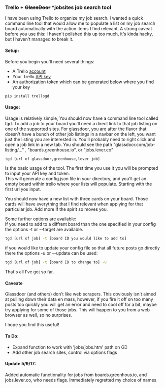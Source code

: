 ### Trello + ~~GlassDoor~~ \*jobsites job search tool  

I have been using Trello to organize my job search.  I wanted a quick command line tool that would allow me to populate a list on my job search board automatically with the action items I find relevant.  A strong caveat before you use this:  I haven't polished this up too much, it's kinda hacky, but I haven't managed to break it.  

#### Setup:  
Before you begin you'll need several things:  
* A Trello [account](https://trello.com/)  
* Your Trello [API key](https://trello.com/app-key)  
* An authorization token which can be generated below where you find your key  

```bash  
pip install trellogd
```  


#### Usage:  
Usage is relatively simple,  You should now have a command line tool called tgd. To add a job to your board you'll need a direct link to that job listing on one of the supported sites.  For glassdoor, you are after the flavor that doesn't have a bunch of other job listings in a navbar on the left, you want just the listing you are interested in.  You'll probably need to right click and open a job link in a new tab.  You should see the path "glassdoor.com/job-listing/..." , "boards.greenhouse.io", or "jobs.lever.co" 

```bash
tgd [url of glassdoor,greenhouse,lever job]
```  
Is the basic usage of the tool.  The first time you use it you will be prompted to input your API key and token.  
This will generate a config.json file in your directory, and you'll get an empty board within trello where your lists will populate.  Starting with the first url you input.  

You should now have a new list with three cards on your board.  Those cards will have everything that I find relevant when applying for that particular job.  Add more if the spirit so moves you.  

Some further options are available:  
If you need to add to a diffrent board than the one specified in your config the options -t or --target are available.  

```bash
tgd [url of job] -t [board ID you would like to add to]
```  

if you would like to update your config file so that all future posts go directly there the options -u or --update can be used:  

```bash
tgd [url of job] -t [board ID to change to] -u
```  
That's all I've got so far.  

#### Caveate  
Glassdoor (and others) don't like web scrapers. This obviously isn't aimed at pulling down their data en mass, however, if you fire it off on too many posts too quickly you will get an error and need to cool off for a bit, maybe try applying for some of those jobs.  This will happen to you from a web browser as well, so no surprises.  

I hope you find this useful!  


#### To Do:
* Expand function to work with 'jobs/jobs.htm' path on GD   
* Add other job search sites, control via options flags  

#### Update 5/9/17:
Added automatic functionality for jobs from  boards.greenhous.io, and jobs.lever.co, who needs flags. Immediately regretted my choice of names.


